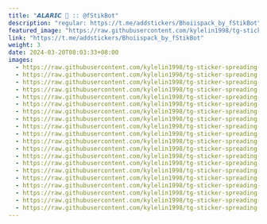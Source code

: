 ```yaml
---
title: "𝘼𝙇𝘼𝙍𝙄𝘾 🥷 :: @fStikBot"
description: "regular: https://t.me/addstickers/Bhoiispack_by_fStikBot"
featured_image: "https://raw.githubusercontent.com/kylelin1998/tg-sticker-spreading-worldwide-images/main/img/61e50cf7-1dec-4c80-9a7b-8faf7c72c709.jpg"
link: "https://t.me/addstickers/Bhoiispack_by_fStikBot"
weight: 3
date: 2024-03-20T08:03:33+08:00
images:
  - https://raw.githubusercontent.com/kylelin1998/tg-sticker-spreading-worldwide-images/main/img/61e50cf7-1dec-4c80-9a7b-8faf7c72c709.jpg
  - https://raw.githubusercontent.com/kylelin1998/tg-sticker-spreading-worldwide-images/main/img/96cf50d9-7201-49c6-976f-46634ba8835d.jpg
  - https://raw.githubusercontent.com/kylelin1998/tg-sticker-spreading-worldwide-images/main/img/7dedaed0-ef8e-4787-846a-53c2ded40dbb.jpg
  - https://raw.githubusercontent.com/kylelin1998/tg-sticker-spreading-worldwide-images/main/img/2b676a6a-60ed-4282-8937-eaaa607d3a5b.jpg
  - https://raw.githubusercontent.com/kylelin1998/tg-sticker-spreading-worldwide-images/main/img/4cacf83c-265f-4bd4-bd5a-7da9468a9df1.jpg
  - https://raw.githubusercontent.com/kylelin1998/tg-sticker-spreading-worldwide-images/main/img/503ffae5-dcb6-4a17-ae97-f016145c7002.jpg
  - https://raw.githubusercontent.com/kylelin1998/tg-sticker-spreading-worldwide-images/main/img/f628e0b6-de4a-4757-bf94-586ef03b370b.jpg
  - https://raw.githubusercontent.com/kylelin1998/tg-sticker-spreading-worldwide-images/main/img/154fd962-8ec7-4acc-a794-9cf6bf7a18a2.jpg
  - https://raw.githubusercontent.com/kylelin1998/tg-sticker-spreading-worldwide-images/main/img/70574f82-ccb9-4851-9adb-77eb593a3aea.jpg
  - https://raw.githubusercontent.com/kylelin1998/tg-sticker-spreading-worldwide-images/main/img/896e94de-8ba4-4733-8bf6-0276348046b0.jpg
  - https://raw.githubusercontent.com/kylelin1998/tg-sticker-spreading-worldwide-images/main/img/6504011a-88d1-40f1-b8a8-e176bf808aee.jpg
  - https://raw.githubusercontent.com/kylelin1998/tg-sticker-spreading-worldwide-images/main/img/563e3169-5624-485f-a6aa-269c0d77fd18.jpg
  - https://raw.githubusercontent.com/kylelin1998/tg-sticker-spreading-worldwide-images/main/img/83c5a451-7dc4-4ee3-90b3-1268e6ce32e4.jpg
  - https://raw.githubusercontent.com/kylelin1998/tg-sticker-spreading-worldwide-images/main/img/682aad8e-99c3-4712-951f-cd5e3d274b03.jpg
  - https://raw.githubusercontent.com/kylelin1998/tg-sticker-spreading-worldwide-images/main/img/4f74f23f-78ba-4dbf-94fa-7ab2492e2f74.jpg
  - https://raw.githubusercontent.com/kylelin1998/tg-sticker-spreading-worldwide-images/main/img/3e8a2c33-007f-47e2-a687-672ab09a92bb.jpg
  - https://raw.githubusercontent.com/kylelin1998/tg-sticker-spreading-worldwide-images/main/img/00678deb-28b6-4196-984a-ba4fd08b955f.jpg
  - https://raw.githubusercontent.com/kylelin1998/tg-sticker-spreading-worldwide-images/main/img/7130f77e-1363-4f99-9578-6cce28be95f8.jpg
  - https://raw.githubusercontent.com/kylelin1998/tg-sticker-spreading-worldwide-images/main/img/d6dc1218-462d-41cb-9885-057b4878891a.jpg
  - https://raw.githubusercontent.com/kylelin1998/tg-sticker-spreading-worldwide-images/main/img/8fcb75df-354a-4316-8fb1-fa29d5dbb600.jpg
---
```

